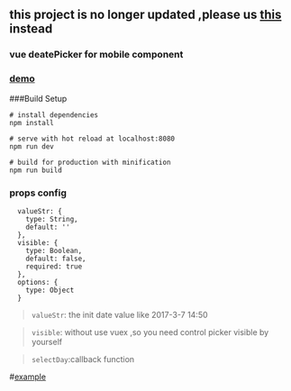 
## this project is no longer updated ,please us [this](https://github.com/k186/iosSelect) instead


### vue deatePicker for mobile component

### [demo](http://k186studio.com/demos/vue/mobilePicker/)


###Build Setup
```$xslt
# install dependencies
npm install

# serve with hot reload at localhost:8080
npm run dev

# build for production with minification
npm run build
```
### props config
```$xslt
  valueStr: {
    type: String,
    default: ''
  },
  visible: {
    type: Boolean,
    default: false,
    required: true
  },
  options: {
    type: Object
  }
```

>`valueStr`: the init date value like 2017-3-7 14:50

>`visible`: without use vuex ,so you need control picker visible by yourself

>`selectDay`:callback function

#[example](https://github.com/k186/vue-wheel-scroll-datepikcer/blob/master/src/view/pickerMobile/mobilePickerDemo.vue)
